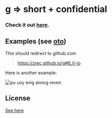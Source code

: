# g => short + confidential

### Check it out [here](https://zrec.github.io/g).

## Examples (see [oto](oto))

This should redirect to github.com
> https://zrec.github.io/g#6_V-io

Here is another example:

![pu uoy evig annog reven](https://gist.github.com/ZReC/df8b0b277400e78a263260cb7483adbb/raw/nggyu.svg)

## License

[See here](license.md)
